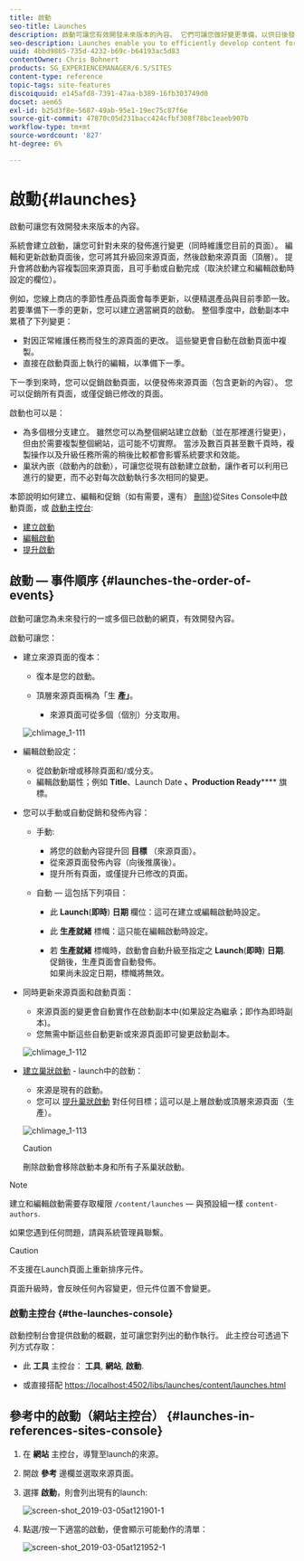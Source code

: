 ```yaml
---
title: 啟動
seo-title: Launches
description: 啟動可讓您有效開發未來版本的內容。 它們可讓您做好變更準備，以供日後發佈，同時維護您目前的頁面
seo-description: Launches enable you to efficiently develop content for a future release. They allow you to make changes ready for future publication, while maintaining your current pages
uuid: 4bbd9865-735d-4232-b69c-b64193ac5d83
contentOwner: Chris Bohnert
products: SG_EXPERIENCEMANAGER/6.5/SITES
content-type: reference
topic-tags: site-features
discoiquuid: e145afd8-7391-47aa-b389-16fb303749d0
docset: aem65
exl-id: b25d3f8e-5687-49ab-95e1-19ec75c87f6e
source-git-commit: 47870c05d231bacc424cfbf308f78bc1eaeb907b
workflow-type: tm+mt
source-wordcount: '827'
ht-degree: 6%

---
```


# 啟動{#launches}

啟動可讓您有效開發未來版本的內容。

系統會建立啟動，讓您可針對未來的發佈進行變更（同時維護您目前的頁面）。 編輯和更新啟動頁面後，您可將其升級回來源頁面，然後啟動來源頁面（頂層）。 提升會將啟動內容複製回來源頁面，且可手動或自動完成（取決於建立和編輯啟動時設定的欄位）。

例如，您線上商店的季節性產品頁面會每季更新，以便精選產品與目前季節一致。 若要準備下一季的更新，您可以建立適當網頁的啟動。 整個季度中，啟動副本中累積了下列變更：

* 對因正常維護任務而發生的源頁面的更改。 這些變更會自動在啟動頁面中複製。
* 直接在啟動頁面上執行的編輯，以準備下一季。

下一季到來時，您可以促銷啟動頁面，以便發佈來源頁面（包含更新的內容）。 您可以促銷所有頁面，或僅促銷已修改的頁面。

啟動也可以是：

* 為多個根分支建立。 雖然您可以為整個網站建立啟動（並在那裡進行變更），但由於需要複製整個網站，這可能不切實際。 當涉及數百頁甚至數千頁時，複製操作以及升級任務所需的稍後比較都會影響系統要求和效能。
* 巢狀內嵌（啟動內的啟動），可讓您從現有啟動建立啟動，讓作者可以利用已進行的變更，而不必對每次啟動執行多次相同的變更。

本節說明如何建立、編輯和促銷（如有需要，還有） [刪除](/help/sites-authoring/launches-creating.md#deleting-a-launch))從Sites Console中啟動頁面，或 [啟動主控台](#the-launches-console):

* [建立啟動 ](/help/sites-authoring/launches-creating.md)
* [編輯啟動](/help/sites-authoring/launches-editing.md)
* [提升啟動](/help/sites-authoring/launches-promoting.md)

## 啟動 — 事件順序 {#launches-the-order-of-events}

啟動可讓您為未來發行的一或多個已啟動的網頁，有效開發內容。

啟動可讓您：

* 建立來源頁面的復本：

   * 復本是您的啟動。
   * 頂層來源頁面稱為「生 **產」**。

      * 來源頁面可從多個（個別）分支取用。

   ![chlimage_1-111](assets/chlimage_1-111.png)

* 編輯啟動設定：

   * 從啟動新增或移除頁面和/或分支。
   * 編輯啟動屬性；例如 **Title**、Launch Date **、Production Ready****** 旗標。

* 您可以手動或自動促銷和發佈內容：

   * 手動:

      * 將您的啟動內容提升回 **目標** （來源頁面）。
      * 從來源頁面發佈內容（向後推廣後）。
      * 提升所有頁面，或僅提升已修改的頁面。
   * 自動 — 這包括下列項目：

      * 此 **Launch**(**即時**) **日期** 欄位：這可在建立或編輯啟動時設定。

      * 此 **生產就緒** 標幟：這只能在編輯啟動時設定。
      * 若 **生產就緒** 標幟時，啟動會自動升級至指定之 **Launch**(**即時**) **日期**. 促銷後，生產頁面會自動發佈。\
         如果尚未設定日期，標幟將無效。


* 同時更新來源頁面和啟動頁面：

   * 來源頁面的變更會自動實作在啟動副本中(如果設定為繼承；即作為即時副本)。
   * 您無需中斷這些自動更新或來源頁面即可變更啟動副本。

   ![chlimage_1-112](assets/chlimage_1-112.png)

* [建立巢狀啟動](/help/sites-authoring/launches-creating.md#creating-a-nested-launch) - launch中的啟動：

   * 來源是現有的啟動。
   * 您可以 [提升巢狀啟動](/help/sites-authoring/launches-promoting.md#promoting-a-nested-launch) 對任何目標；這可以是上層啟動或頂層來源頁面（生產）。

   ![chlimage_1-113](assets/chlimage_1-113.png)

   >[!CAUTION]
   >
   >刪除啟動會移除啟動本身和所有子系巢狀啟動。

>[!NOTE]
>
>建立和編輯啟動需要存取權限 `/content/launches`  — 與預設組一樣 `content-authors`.
>
>如果您遇到任何問題，請與系統管理員聯繫。

>[!CAUTION]
>
>不支援在Launch頁面上重新排序元件。
>
>頁面升級時，會反映任何內容變更，但元件位置不會變更。


### 啟動主控台 {#the-launches-console}

啟動控制台會提供啟動的概觀，並可讓您對列出的動作執行。 此主控台可透過下列方式存取：

* 此 **工具** 主控台： **工具**, **網站**, **啟動**.

* 或直接搭配 [https://localhost:4502/libs/launches/content/launches.html](https://localhost:4502/libs/launches/content/launches.html)

## 參考中的啟動（網站主控台） {#launches-in-references-sites-console}

1. 在 **網站** 主控台，導覽至launch的來源。
1. 開啟 **參考** 邊欄並選取來源頁面。
1. 選擇 **啟動**，則會列出現有的launch:

   ![screen-shot_2019-03-05at121901-1](assets/screen-shot_2019-03-05at121901-1.png)

1. 點選/按一下適當的啟動，便會顯示可能動作的清單：

   ![screen-shot_2019-03-05at121952-1](assets/screen-shot_2019-03-05at121952-1.png)
